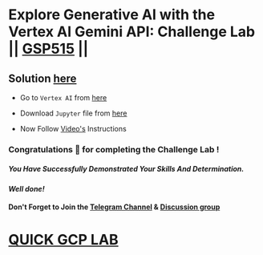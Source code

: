 # Explore Generative AI with the Vertex AI Gemini API: Challenge Lab || [GSP515](https://www.cloudskillsboost.google/focuses/85653?parent=catalog) ||

## Solution [here](https://youtu.be/nUfqI80dEqo)

* Go to `Vertex AI` from [here](https://console.cloud.google.com/vertex-ai?)

* Download `Jupyter` file from [here](https://github.com/QUICK-GCP-LAB/2-Minutes-Labs-Solutions/blob/main/Explore%20Generative%20AI%20with%20the%20Vertex%20AI%20Gemini%20API%20Challenge%20Lab/gemini-explorer-challenge.ipynb)

* Now Follow [Video's](https://youtu.be/nUfqI80dEqo) Instructions

### Congratulations 🎉 for completing the Challenge Lab !

##### *You Have Successfully Demonstrated Your Skills And Determination.*

#### *Well done!*

#### Don't Forget to Join the [Telegram Channel](https://t.me/QuickGcpLab) & [Discussion group](https://t.me/QuickGcpLabChats)

# [QUICK GCP LAB](https://www.youtube.com/@quickgcplab)
